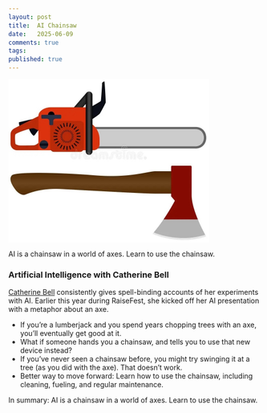 ```yaml
---
layout: post
title:  AI Chainsaw
date:   2025-06-09
comments: true
tags: 
published: true
---
```


<img src="/images/axe_chainsaw.jpg" align="center" width="400" alt="AI is a Chainsaw" title="AI is a Chainsaw" /> 

AI is a chainsaw in a world of axes. Learn to use the chainsaw.

<!--more-->

### Artificial Intelligence with Catherine Bell

[Catherine Bell]() consistently gives spell-binding accounts of her experiments with AI. Earlier this year during RaiseFest, she kicked off her AI presentation with a metaphor about an axe.

* If you’re a lumberjack and you spend years chopping trees with an axe, you’ll eventually get good at it.
* What if someone hands you a chainsaw, and tells you to use that new device instead?
* If you’ve never seen a chainsaw before, you might try swinging it at a tree (as you did with the axe). That doesn’t work.
* Better way to move forward: Learn how to use the chainsaw, including cleaning, fueling, and regular maintenance.

In summary: AI is a chainsaw in a world of axes. Learn to use the chainsaw.
 
